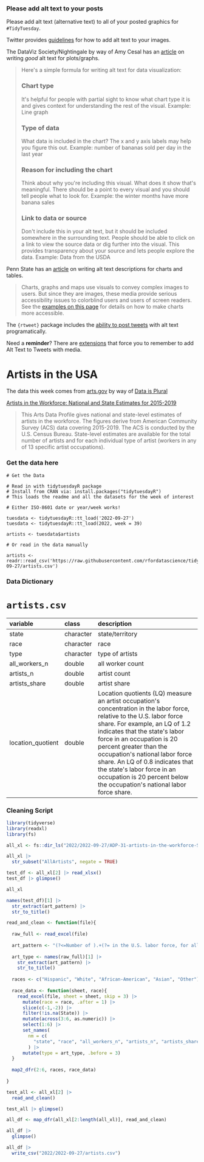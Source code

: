 ### Please add alt text to your posts

Please add alt text (alternative text) to all of your posted graphics for `#TidyTuesday`. 

Twitter provides [guidelines](https://help.twitter.com/en/using-twitter/picture-descriptions) for how to add alt text to your images.

The DataViz Society/Nightingale by way of Amy Cesal has an [article](https://medium.com/nightingale/writing-alt-text-for-data-visualization-2a218ef43f81) on writing _good_ alt text for plots/graphs.

> Here's a simple formula for writing alt text for data visualization:
> ### Chart type
> It's helpful for people with partial sight to know what chart type it is and gives context for understanding the rest of the visual.
> Example: Line graph
> ### Type of data
> What data is included in the chart? The x and y axis labels may help you figure this out.
> Example: number of bananas sold per day in the last year
> ### Reason for including the chart
> Think about why you're including this visual. What does it show that's meaningful. There should be a point to every visual and you should tell people what to look for.
> Example: the winter months have more banana sales
> ### Link to data or source
> Don't include this in your alt text, but it should be included somewhere in the surrounding text. People should be able to click on a link to view the source data or dig further into the visual. This provides transparency about your source and lets people explore the data.
> Example: Data from the USDA

Penn State has an [article](https://accessibility.psu.edu/images/charts/) on writing alt text descriptions for charts and tables.

> Charts, graphs and maps use visuals to convey complex images to users. But since they are images, these media provide serious accessibility issues to colorblind users and users of screen readers. See the [examples on this page](https://accessibility.psu.edu/images/charts/) for details on how to make charts more accessible.

The `{rtweet}` package includes the [ability to post tweets](https://docs.ropensci.org/rtweet/reference/post_tweet.html) with alt text programatically.

Need a **reminder**? There are [extensions](https://chrome.google.com/webstore/detail/twitter-required-alt-text/fpjlpckbikddocimpfcgaldjghimjiik/related) that force you to remember to add Alt Text to Tweets with media.

# Artists in the USA

The data this week comes from [arts.gov](https://www.arts.gov/impact/research/arts-data-profile-series/adp-31/data-tables) by way of [Data is Plural](https://www.data-is-plural.com/archive/2022-09-21-edition/)

[Artists in the Workforce: National and State Estimates for 2015-2019](https://www.arts.gov/impact/research/arts-data-profile-series/adp-31)

> This Arts Data Profile gives national and state-level estimates of artists in the workforce. The figures derive from American Community Survey (ACS) data covering 2015-2019. The ACS is conducted by the U.S. Census Bureau. State-level estimates are available for the total number of artists and for each individual type of artist (workers in any of 13 specific artist occupations).

### Get the data here

```{r}
# Get the Data

# Read in with tidytuesdayR package 
# Install from CRAN via: install.packages("tidytuesdayR")
# This loads the readme and all the datasets for the week of interest

# Either ISO-8601 date or year/week works!

tuesdata <- tidytuesdayR::tt_load('2022-09-27')
tuesdata <- tidytuesdayR::tt_load(2022, week = 39)

artists <- tuesdata$artists

# Or read in the data manually

artists <- readr::read_csv('https://raw.githubusercontent.com/rfordatascience/tidytuesday/master/data/2022/2022-09-27/artists.csv')

```
### Data Dictionary

# `artists.csv`

|variable          |class     |description |
|:-----------------|:---------|:-----------|
|state             |character | state/territory    |
|race              |character | race    |
|type              |character | type of artists    |
|all_workers_n     |double    | all worker count    |
|artists_n         |double    | artist count    |
|artists_share     |double    | artist share    |
|location_quotient |double    | Location quotients (LQ) measure an artist occupation's concentration in the labor force, relative to the U.S. labor force share. For example, an LQ of 1.2 indicates that the state's labor force in an occupation is 20 percent greater than the occupation's national labor force share. An LQ of 0.8 indicates that the state's labor force in an occupation is 20 percent below the occupation's national labor force share. |

### Cleaning Script

```r
library(tidyverse)
library(readxl)
library(fs)

all_xl <- fs::dir_ls("2022/2022-09-27/ADP-31-artists-in-the-workforce-StateTables/")

all_xl |> 
  str_subset("AllArtists", negate = TRUE)

test_df <- all_xl[2] |> read_xlsx()
test_df |> glimpse()

all_xl

names(test_df)[1] |> 
  str_extract(art_pattern) |> 
  str_to_title()

read_and_clean <- function(file){
  
  raw_full <- read_excel(file)
  
  art_pattern <- "(?<=Number of ).+(?= in the U.S. labor force, for all the states and Puerto Rico: 2015-2019)" 
  
  art_type <- names(raw_full)[1] |> 
    str_extract(art_pattern) |> 
    str_to_title()
  
  races <- c("Hispanic", "White", "African-American", "Asian", "Other")
  
  race_data <- function(sheet, race){
    read_excel(file, sheet = sheet, skip = 3) |> 
      mutate(race = race, .after = 1) |> 
      slice(c(-1,-2)) |> 
      filter(!is.na(State)) |> 
      mutate(across(3:6, as.numeric)) |> 
      select(1:6) |> 
      set_names(
        nm = c(
          "state", "race", "all_workers_n", "artists_n", "artists_share", "location_quotient")
        ) |> 
      mutate(type = art_type, .before = 3)
  }
  
  map2_dfr(2:6, races, race_data)
  
}

test_all <- all_xl[2] |> 
  read_and_clean()

test_all |> glimpse()

all_df <- map_dfr(all_xl[2:length(all_xl)], read_and_clean)

all_df |> 
  glimpse()

all_df |> 
  write_csv("2022/2022-09-27/artists.csv")
```
